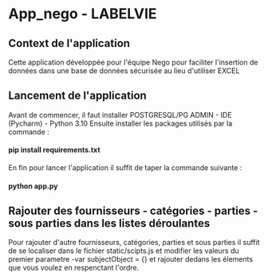 # App_nego - LABELVIE

## Context de l'application
Cette application développée pour l'équipe Nego pour faciliter l'insertion de données dans une base de données sécurisée au lieu d'utiliser EXCEL

## Lancement de l'application
Avant de commencer, il faut installer POSTGRESQL/PG ADMIN - IDE (Pycharm) - Python 3.10 
Ensuite installer les packages utilisés par la commande :
   #### pip install requirements.txt
En fin pour lancer l'application il suffit de taper la commande suivante :
   #### python app.py
  
 ## Rajouter des fournisseurs - catégories - parties - sous parties dans les listes déroulantes 
 Pour rajouter d'autre fournisseurs, catégories, parties et sous parties il suffit de se localiser dans le fichier static/scipts.js et modifier les valeurs du premier parametre -var subjectObject = {} et rajouter dedans les élements que vous voulez en respenctant l'ordre.
